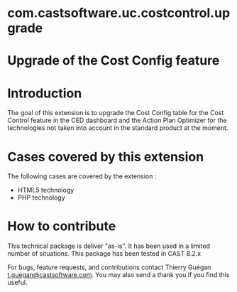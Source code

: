 # com.castsoftware.uc.costcontrol.upgrade


# Upgrade of the Cost Config feature  

# Introduction
The goal of this extension is to upgrade the Cost Config table for the Cost Control feature in the CED dashboard and the Action Plan Optimizer for the technologies not taken into account in the standard product at the moment.      

# Cases covered by this extension

The following cases are covered by the extension :
- HTML5 technology 
- PHP technology 

# How to contribute

This technical package is deliver "as-is". It has been used in a limited number of situations. 
This package has been tested in CAST 8.2.x

For bugs, feature requests, and contributions contact Thierry Guégan t.guegan@castsoftware.com. You may also send a thank you if you find this useful.
